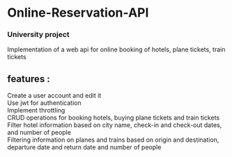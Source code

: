 # Online-Reservation-API
### University project
Implementation of a web api for online booking of hotels, plane tickets, train tickets
## features :
Create a user account and edit it    
Use jwt for authentication    
Implement throttling    
CRUD operations for booking hotels, buying plane tickets and train tickets    
Filter hotel information based on city name, check-in and check-out dates, and number of people    
Filtering information on planes and trains based on origin and destination, departure date and return date and number of people    
